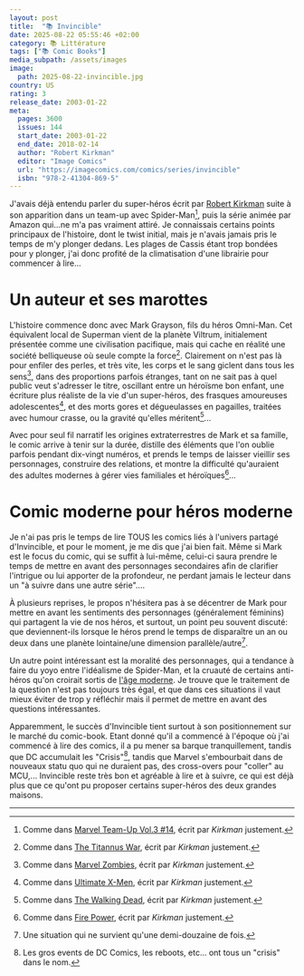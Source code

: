 ```yaml
---
layout: post
title:  "📚 Invincible"
date: 2025-08-22 05:55:46 +02:00
category: 📚 Littérature
tags: ["📚 Comic Books"]
media_subpath: /assets/images
image:
  path: 2025-08-22-invincible.jpg
country: US
rating: 3
release_date: 2003-01-22
meta:
  pages: 3600
  issues: 144
  start_date: 2003-01-22
  end_date: 2018-02-14
  author: "Robert Kirkman"
  editor: "Image Comics"
  url: "https://imagecomics.com/comics/series/invincible"
  isbn: "978-2-41304-869-5"
---
```


J'avais déjà entendu parler du super-héros écrit par [<i class="fab fa-wikipedia-w"></i> Robert Kirkman](https://fr.wikipedia.org/wiki/Robert_Kirkman) suite à son apparition dans un team-up avec Spider-Man[^1], puis la série animée par Amazon qui...ne m'a pas vraiment attiré. Je connaissais certains points principaux de l'histoire, dont le twist initial, mais je n'avais jamais pris le temps de m'y plonger dedans. Les plages de Cassis étant trop bondées pour y plonger, j'ai donc profité de la climatisation d'une librairie pour commencer à lire...

# Un auteur et ses marottes

L'histoire commence donc avec Mark Grayson, fils du héros Omni-Man. Cet équivalent local de Superman vient de la planète Viltrum, initialement présentée comme une civilisation pacifique, mais qui cache en réalité une société belliqueuse où seule compte la force[^2]. Clairement on n'est pas là pour enfiler des perles, et très vite, les corps et le sang giclent dans tous les sens[^3], dans des proportions parfois étranges, tant on ne sait pas à quel public veut s'adresser le titre, oscillant entre un héroïsme bon enfant, une écriture plus réaliste de la vie d'un super-héros, des frasques amoureuses adolescentes[^4], et des morts gores et dégueulasses en pagailles, traitées avec humour crasse, ou la gravité qu'elles méritent[^5]...

Avec pour seul fil narratif les origines extraterrestres de Mark et sa famille, le comic arrive à tenir sur la durée, distille des éléments que l'on oublie parfois pendant dix-vingt numéros, et prends le temps de laisser vieillir ses personnages, construire des relations, et montre la difficulté qu'auraient des adultes modernes à gérer vies familiales et héroïques[^6]...

# Comic moderne pour héros moderne

Je n'ai pas pris le temps de lire TOUS les comics liés à l'univers partagé d'Invincible, et pour le moment, je me dis que j'ai bien fait. Même si Mark est le focus du comic, qui se suffit à lui-même, celui-ci saura prendre le temps de mettre en avant des personnages secondaires afin de clarifier l'intrigue ou lui apporter de la profondeur, ne perdant jamais le lecteur dans un "à suivre dans une autre série"....

À plusieurs reprises, le propos n'hésitera pas à se décentrer de Mark pour mettre en avant les sentiments des personnages (généralement féminins) qui partagent la vie de nos héros, et surtout, un point peu souvent discuté: que deviennent-ils lorsque le héros prend le temps de disparaître un an ou deux dans une planète lointaine/une dimension parallèle/autre[^7].

Un autre point intéressant est la moralité des personnages, qui a tendance à faire du yoyo entre l'idéalisme de Spider-Man, et la cruauté de certains anti-héros qu'on croirait sortis de [<i class="fab fa-wikipedia-w"></i> l'âge moderne](https://fr.wikipedia.org/wiki/%C3%82ge_moderne_des_comics). Je trouve que le traitement de la question n'est pas toujours très égal, et que dans ces situations il vaut mieux éviter de trop y réfléchir mais il permet de mettre en avant des questions intéressantes.

Apparemment, le succès d'Invincible tient surtout à son positionnement sur le marché du comic-book. Etant donné qu'il a commencé à l'époque où j'ai commencé à lire des comics, il a pu mener sa barque tranquillement, tandis que DC accumulait les "Crisis"[^8], tandis que Marvel s'embourbait dans de nouveaux statu quo qui ne duraient pas, des cross-overs pour "coller" au MCU,... Invincible reste très bon et agréable à lire et à suivre, ce qui est déjà plus que ce qu'ont pu proposer certains super-héros des deux grandes maisons.

***
[^1]: Comme dans [Marvel Team-Up Vol.3 #14](https://marvel.fandom.com/wiki/Marvel_Team-Up_Vol_3_14), écrit par _Kirkman_ justement.
[^2]: Comme dans [The Titannus War](https://marvel.fandom.com/wiki/The_Titannus_War), écrit par _Kirkman_ justement.
[^3]: Comme dans [<i class="fab fa-wikipedia-w"></i> Marvel Zombies](https://fr.wikipedia.org/wiki/Marvel_Zombies), écrit par _Kirkman_ justement.
[^4]: Comme dans [<i class="fab fa-wikipedia-w"></i> Ultimate X-Men](https://fr.wikipedia.org/wiki/Ultimate_X-Men), écrit par _Kirkman_ justement.
[^5]: Comme dans [<i class="fab fa-wikipedia-w"></i> The Walking Dead](https://fr.wikipedia.org/wiki/The_Walking_Dead_(comics)), écrit par _Kirkman_ justement.
[^6]: Comme dans [<i class="fab fa-wikipedia-w"></i> Fire Power](https://en.wikipedia.org/wiki/Fire_Power_(comic_book)), écrit par _Kirkman_ justement.
[^7]: Une situation qui ne survient qu'une demi-douzaine de fois.
[^8]: Les gros events de DC Comics, les reboots, etc... ont tous un "crisis" dans le nom.